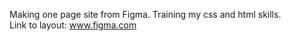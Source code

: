 Making one page site from Figma. Training my css and html skills. <br>
Link to layout: <a href="https://www.figma.com/file/ClPSP7KCU1NbvxMXA914hlFk/travel-landing-page-jacobvoyles?node-id=0%3A1">www.figma.com</a>
